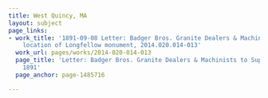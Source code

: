 ```yaml
---
title: West Quincy, MA
layout: subject
page_links:
- work_title: '1891-09-08 Letter: Badger Bros. Granite Dealers & Machinists to Superintendent,
    location of Longfellow monument, 2014.020.014-013'
  work_url: pages/works/2014-020-014-013
  page_title: 'Letter: Badger Bros. Granite Dealers & Machinists to Superintendent,
    1891'
  page_anchor: page-1485716

---
```

